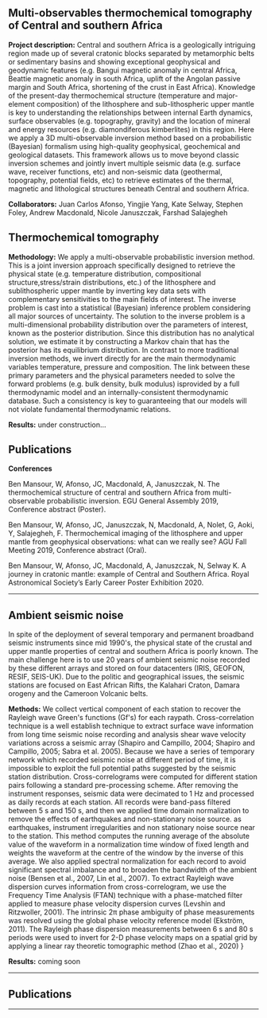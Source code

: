 ## Multi-observables thermochemical tomography of Central and southern Africa


**Project description:** Central and southern Africa is a geologically intriguing region made up of several cratonic blocks separated by metamorphic belts or sedimentary basins and showing exceptional geophysical and geodynamic features (e.g. Bangui magnetic anomaly in central Africa, Beattie magnetic anomaly in south Africa, uplift of the Angolan passive margin and South Africa, shortening of the crust in East Africa). Knowledge of the present-day thermochemical structure (temperature and major-element composition) of the lithosphere and sub-lithospheric upper mantle is key to understanding the relationships between internal Earth dynamics, surface observables (e.g. topography, gravity) and the location of mineral and energy resources (e.g. diamondiferous kimberlites) in this region. Here we apply a 3D multi-observable inversion method based on a probabilistic (Bayesian) formalism using high-quality geophysical, geochemical and geological datasets. This framework allows us to move beyond classic inversion schemes and jointly invert multiple seismic data (e.g. surface wave, receiver functions, etc) and non-seismic data (geothermal, topography, potential fields, etc) to retrieve estimates of the thermal, magnetic and lithological structures beneath Central and southern Africa.

**Collaborators:** Juan Carlos Afonso, Yingjie Yang, Kate Selway, Stephen Foley, Andrew Macdonald, Nicole Januszczak, Farshad Salajegheh 

## Thermochemical tomography
**Methodology:** We apply a multi-observable probabilistic inversion method. This is a joint inversion approach specifically designed to retrieve the physical state (e.g. temperature distribution, compositional structure,stress/strain distributions, etc.) of the lithosphere and sublithospheric upper mantle by inverting key data sets with complementary sensitivities to the main fields of interest. The inverse problem is cast into a statistical (Bayesian) inference problem considering all major sources of uncertainty. The solution to the inverse problem is a multi-dimensional probability distribution over the parameters of interest, known as the posterior distribution. Since this distribution has no analytical solution, we estimate it by constructing a Markov chain that has the posterior has its equilibrium distribution. In contrast to more traditional inversion methods, we invert directly for are the main thermodynamic variables temperature, pressure and composition. The link between these primary parameters and the physical parameters needed to solve the forward problems (e.g. bulk density, bulk modulus) isprovided by a full thermodynamic model and an internally-consistent thermodynamic database. Such a consistency is key to guaranteeing that our models will not violate fundamental thermodynamic relations.

**Results:**  under construction...

## Publications


**Conferences**

Ben Mansour, W, Afonso, JC, Macdonald, A, Januszczak, N. The thermochemical structure of central and southern Africa from multi-observable probabilistic inversion. EGU General Assembly 2019, Conference abstract (Poster).

Ben Mansour, W, Afonso, JC, Januszczak, N,  Macdonald, A, Nolet, G, Aoki, Y, Salajegheh, F. Thermochemical imaging of the lithosphere and upper mantle from geophysical observations: what can we really see? AGU Fall Meeting 2019, Conference abstract (Oral).

Ben Mansour, W, Afonso, JC, Macdonald, A, Januszczak, N, Selway K. A journey in cratonic mantle: example of Central and Southern Africa. Royal Astronomical Society’s Early Career Poster Exhibition 2020.
 
---

## Ambient seismic noise
In spite of the deployment of several temporary  and permanent broadband seismic instruments since mid 1990's, the physical state of the crustal and upper mantle properties of central and southern Africa is poorly known. The main challenge here is to use 20 years of ambient seismic noise recorded by these different arrays and stored on four datacenters (IRIS, GEOFON, RESIF, SEIS-UK). Due to the politic and geographical issues, the seismic stations are focused on East African Rifts, the Kalahari Craton, Damara orogeny and the Cameroon Volcanic belts.

**Methods:** We collect vertical component of each station to recover the Rayleigh wave Green's functions (Gf's) for each raypath. Cross-correlation technique is a well establish technique to extract surface wave information from long time seismic noise recording and analysis shear wave velocity variations across a seismic array (Shapiro and Campillo, 2004; Shapiro and Campillo, 2005; Sabra et al. 2005). Because we have a series of temporary network which recorded seismic noise at different period of time, it is impossible to exploit the full potential paths suggested by the seismic station distribution. Cross-correlograms were computed for different station pairs following a standard pre-processing scheme. After removing the instrument responses, seismic data were decimated to 1 Hz and processed as daily records at each station. All records were band-pass filtered between 5 s and 150 s, and then we applied time domain normalization to remove the effects of earthquakes and non-stationary noise source. as earthquakes, instrument irregularities and non stationary noise source near to the station. This method computes the running average of the absolute value of the waveform in a normalization time window of fixed length and weights the waveform at the centre of the window by the inverse of this average. We also applied spectral normalization for each record to avoid significant spectral imbalance and to broaden the bandwidth of the ambient noise (Bensen et al., 2007, Lin et al., 2007). To extract Rayleigh wave dispersion curves information from cross-correlogram, we use the Frequency Time Analysis (FTAN) technique with a phase-matched filter applied to measure phase velocity dispersion curves (Levshin and Ritzwoller, 2001). The intrinsic 2π phase ambiguity of phase measurements was resolved using the global phase velocity reference model (Ekström, 2011). The Rayleigh phase dispersion measurements between 6 s and 80 s periods were used to invert for 2-D phase velocity maps on a spatial grid by applying a linear ray theoretic tomographic method (Zhao et al., 2020) }

**Results:** coming soon

---

## Publications



---
